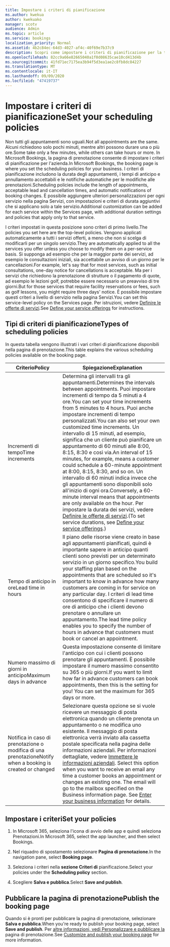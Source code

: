 ```yaml
---
title: Impostare i criteri di pianificazione
ms.author: kwekua
author: kwekuako
manager: scotv
audience: Admin
ms.topic: article
ms.service: bookings
localization_priority: Normal
ms.assetid: 4b2c84ec-64d3-4027-af4c-40f69e7b37c9
description: Scopri come impostare i criteri di pianificazione per la tua azienda. I criteri di pianificazione includono la durata degli appuntamenti, nonché i tempi di lead e annullamento accettabili.
ms.openlocfilehash: 82cc9a66e82665040a1f0d08635cae10cd413d4b
ms.sourcegitcommit: 41fd71ec7175ea3b94f5d3ea1ae2c8fb8dc84227
ms.translationtype: MT
ms.contentlocale: it-IT
ms.lasthandoff: 09/09/2020
ms.locfileid: "47419737"
---
```

# <a name="set-your-scheduling-policies"></a><span data-ttu-id="5bc36-104">Impostare i criteri di pianificazione</span><span class="sxs-lookup"><span data-stu-id="5bc36-104">Set your scheduling policies</span></span>

<span data-ttu-id="5bc36-105">Non tutti gli appuntamenti sono uguali.</span><span class="sxs-lookup"><span data-stu-id="5bc36-105">Not all appointments are the same.</span></span> <span data-ttu-id="5bc36-106">Alcuni richiedono solo pochi minuti, mentre altri possono durare una o più ore.</span><span class="sxs-lookup"><span data-stu-id="5bc36-106">Some take only a few minutes, while others can take hours or more.</span></span> <span data-ttu-id="5bc36-107">In Microsoft Bookings, la pagina di prenotazione consente di impostare i criteri di pianificazione per l'azienda.</span><span class="sxs-lookup"><span data-stu-id="5bc36-107">In Microsoft Bookings, the booking page is where you set the scheduling policies for your business.</span></span> <span data-ttu-id="5bc36-108">I criteri di pianificazione includono la durata degli appuntamenti, i tempi di anticipo e annullamento accettabili e le notifiche automatiche per le modifiche alle prenotazioni.</span><span class="sxs-lookup"><span data-stu-id="5bc36-108">Scheduling policies include the length of appointments, acceptable lead and cancellation times, and automatic notifications of booking changes.</span></span> <span data-ttu-id="5bc36-109">È possibile aggiungere ulteriori personalizzazioni per ogni servizio nella pagina Servizi, con impostazioni e criteri di durata aggiuntivi che si applicano solo a tale servizio.</span><span class="sxs-lookup"><span data-stu-id="5bc36-109">Additional customization can be added for each service within the Services page, with additional duration settings and policies that apply only to that service.</span></span>

<span data-ttu-id="5bc36-110">I criteri impostati in questa posizione sono criteri di primo livello.</span><span class="sxs-lookup"><span data-stu-id="5bc36-110">The policies you set here are the top-level policies.</span></span> <span data-ttu-id="5bc36-111">Vengono applicati automaticamente a tutti i servizi offerti, a meno che non si scelga di modificarli per un singolo servizio.</span><span class="sxs-lookup"><span data-stu-id="5bc36-111">They are automatically applied to all the services you offer unless you choose to modify them on a per-service basis.</span></span> <span data-ttu-id="5bc36-112">Si supponga ad esempio che per la maggior parte dei servizi, ad esempio le consultazioni iniziali, sia accettabile un avviso di un giorno per le cancellazioni.</span><span class="sxs-lookup"><span data-stu-id="5bc36-112">For example, let's say that for most services, such as initial consultations, one-day notice for cancellations is acceptable.</span></span> <span data-ttu-id="5bc36-113">Ma per i servizi che richiedono la prenotazione di strutture o il pagamento di quote, ad esempio le lezioni golf, potrebbe essere necessario un preavviso di tre giorni.</span><span class="sxs-lookup"><span data-stu-id="5bc36-113">But for those services that require facility reservations or fees, such as golf lessons, you might require three days' notice.</span></span> <span data-ttu-id="5bc36-114">È possibile impostare questi criteri a livello di servizio nella pagina Servizi.</span><span class="sxs-lookup"><span data-stu-id="5bc36-114">You can set this service-level policy on the Services page.</span></span> <span data-ttu-id="5bc36-115">Per istruzioni, vedere [Definire le offerte di servizi](define-service-offerings.md).</span><span class="sxs-lookup"><span data-stu-id="5bc36-115">See [Define your service offerings](define-service-offerings.md) for instructions.</span></span>

## <a name="types-of-scheduling-policies"></a><span data-ttu-id="5bc36-116">Tipi di criteri di pianificazione</span><span class="sxs-lookup"><span data-stu-id="5bc36-116">Types of scheduling policies</span></span>

<span data-ttu-id="5bc36-117">In questa tabella vengono illustrati i vari criteri di pianificazione disponibili nella pagina di prenotazione.</span><span class="sxs-lookup"><span data-stu-id="5bc36-117">This table explains the various scheduling policies available on the booking page.</span></span>

| <span data-ttu-id="5bc36-118">Criterio</span><span class="sxs-lookup"><span data-stu-id="5bc36-118">Policy</span></span> | <span data-ttu-id="5bc36-119">Spiegazione</span><span class="sxs-lookup"><span data-stu-id="5bc36-119">Explanation</span></span> |
|---|---|
| <span data-ttu-id="5bc36-120">Incrementi di tempo</span><span class="sxs-lookup"><span data-stu-id="5bc36-120">Time increments</span></span> | <span data-ttu-id="5bc36-121">Determina gli intervalli tra gli appuntamenti.</span><span class="sxs-lookup"><span data-stu-id="5bc36-121">Determines the intervals between appointments.</span></span> <span data-ttu-id="5bc36-122">Puoi impostare incrementi di tempo da 5 minuti a 4 ore.</span><span class="sxs-lookup"><span data-stu-id="5bc36-122">You can set your time increments from 5 minutes to 4 hours.</span></span> <span data-ttu-id="5bc36-123">Puoi anche impostare incrementi di tempo personalizzati.</span><span class="sxs-lookup"><span data-stu-id="5bc36-123">You can also set your own customized time increments.</span></span> <span data-ttu-id="5bc36-124">Un intervallo di 15 minuti, ad esempio, significa che un cliente può pianificare un appuntamento di 60 minuti alle 8:00, 8:15, 8:30 e così via.</span><span class="sxs-lookup"><span data-stu-id="5bc36-124">An interval of 15 minutes, for example, means a customer could schedule a 60-minute appointment at 8:00, 8:15, 8:30, and so on.</span></span> <span data-ttu-id="5bc36-125">Un intervallo di 60 minuti indica invece che gli appuntamenti sono disponibili solo all'inizio di ogni ora.</span><span class="sxs-lookup"><span data-stu-id="5bc36-125">Conversely, a 60-minute interval means that appointments are only available on the hour.</span></span> <span data-ttu-id="5bc36-126">Per impostare la durata dei servizi, vedere [Definire le offerte di servizi](define-service-offerings.md).</span><span class="sxs-lookup"><span data-stu-id="5bc36-126">(To set service durations, see [Define your service offerings](define-service-offerings.md).)</span></span> |
| <span data-ttu-id="5bc36-127">Tempo di anticipo in ore</span><span class="sxs-lookup"><span data-stu-id="5bc36-127">Lead time in hours</span></span> | <span data-ttu-id="5bc36-128">Il piano delle risorse viene creato in base agli appuntamenti pianificati, quindi è importante sapere in anticipo quanti clienti sono previsti per un determinato servizio in un giorno specifico.</span><span class="sxs-lookup"><span data-stu-id="5bc36-128">You build your staffing plan based on the appointments that are scheduled so it's important to know in advance how many customers are coming in for service on any particular day.</span></span> <span data-ttu-id="5bc36-129">I criteri di lead time consentono di specificare il numero di ore di anticipo che i clienti devono prenotare o annullare un appuntamento.</span><span class="sxs-lookup"><span data-stu-id="5bc36-129">The lead time policy enables you to specify the number of hours in advance that customers must book or cancel an appointment.</span></span> |
| <span data-ttu-id="5bc36-130">Numero massimo di giorni in anticipo</span><span class="sxs-lookup"><span data-stu-id="5bc36-130">Maximum days in advance</span></span> | <span data-ttu-id="5bc36-p106">Questa impostazione consente di limitare l'anticipo con cui i clienti possono prenotare gli appuntamenti. È possibile impostare il numero massimo consentito su 365 o più giorni.</span><span class="sxs-lookup"><span data-stu-id="5bc36-p106">If you want to limit how far in advance customers can book appointments, then this is the setting for you! You can set the maximum for 365 days or more.</span></span> |
| <span data-ttu-id="5bc36-133">Notifica in caso di prenotazione o modifica di una prenotazione</span><span class="sxs-lookup"><span data-stu-id="5bc36-133">Notify when a booking is created or changed</span></span> | <span data-ttu-id="5bc36-p107">Selezionare questa opzione se si vuole ricevere un messaggio di posta elettronica quando un cliente prenota un appuntamento o ne modifica uno esistente. Il messaggio di posta elettronica verrà inviato alla cassetta postale specificata nella pagina delle informazioni aziendali. Per informazioni dettagliate, vedere [Immettere le informazioni aziendali](enter-business-information.md).  </span><span class="sxs-lookup"><span data-stu-id="5bc36-p107">Select this option when you want to receive an email any time a customer books an appointment or changes an existing one. The email will go to the mailbox specified on the Business information page. See [Enter your business information](enter-business-information.md) for details.</span></span> |

## <a name="set-your-policies"></a><span data-ttu-id="5bc36-137">Impostare i criteri</span><span class="sxs-lookup"><span data-stu-id="5bc36-137">Set your policies</span></span>

1. <span data-ttu-id="5bc36-138">In Microsoft 365, seleziona l'icona di avvio delle app e quindi seleziona Prenotazioni.</span><span class="sxs-lookup"><span data-stu-id="5bc36-138">In Microsoft 365, select the app launcher, and then select Bookings.</span></span>

1. <span data-ttu-id="5bc36-139">Nel riquadro di spostamento selezionare **Pagina di prenotazione**.</span><span class="sxs-lookup"><span data-stu-id="5bc36-139">In the navigation pane, select **Booking page**.</span></span>

1. <span data-ttu-id="5bc36-140">Seleziona i criteri nella **sezione Criteri di** pianificazione.</span><span class="sxs-lookup"><span data-stu-id="5bc36-140">Select your policies under the **Scheduling policy** section.</span></span>

1. <span data-ttu-id="5bc36-141">Scegliere **Salva e pubblica**.</span><span class="sxs-lookup"><span data-stu-id="5bc36-141">Select **Save and publish**.</span></span>

## <a name="publish-the-booking-page"></a><span data-ttu-id="5bc36-142">Pubblicare la pagina di prenotazione</span><span class="sxs-lookup"><span data-stu-id="5bc36-142">Publish the booking page</span></span>

<span data-ttu-id="5bc36-143">Quando si è pronti per pubblicare la pagina di prenotazione, selezionare **Salva e pubblica**.</span><span class="sxs-lookup"><span data-stu-id="5bc36-143">When you're ready to publish your booking page, select **Save and publish**.</span></span> <span data-ttu-id="5bc36-144">Per [altre informazioni, vedi Personalizzare e pubblicare la](customize-booking-page.md) pagina di prenotazione.</span><span class="sxs-lookup"><span data-stu-id="5bc36-144">See [Customize and publish your booking page](customize-booking-page.md) for more information.</span></span>
